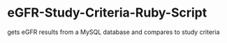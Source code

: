 eGFR-Study-Criteria-Ruby-Script
===============================

gets eGFR results from a MySQL database and compares to study criteria